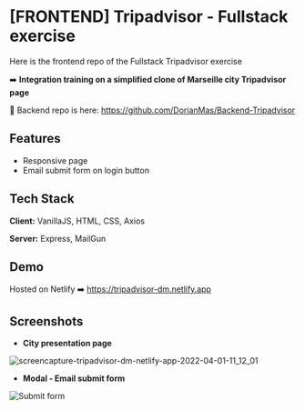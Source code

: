 
# [FRONTEND] Tripadvisor - Fullstack exercise

Here is the frontend repo of the Fullstack Tripadvisor exercise

➡️ **Integration training on a simplified clone of Marseille city Tripadvisor page**


🔗 Backend repo is here: https://github.com/DorianMas/Backend-Tripadvisor 



## Features

- Responsive page
- Email submit form on login button   



## Tech Stack

**Client:** VanillaJS, HTML, CSS, Axios

**Server:** Express, MailGun 


## Demo

Hosted on Netlify ➡️ https://tripadvisor-dm.netlify.app



## Screenshots

* **City presentation page**

![screencapture-tripadvisor-dm-netlify-app-2022-04-01-11_12_01](https://user-images.githubusercontent.com/96738909/161234962-826e7508-8a70-49e1-bf73-209e0820dcbe.png)

* **Modal - Email submit form**

![Submit form](https://user-images.githubusercontent.com/96738909/161236501-cb8e838c-7953-41f9-85a7-bba4a91d3d62.PNG)


